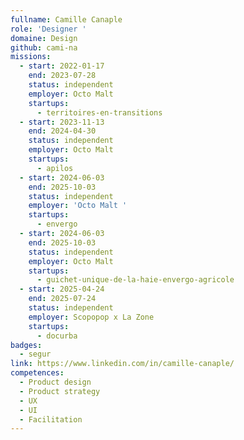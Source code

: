 ```yaml
---
fullname: Camille Canaple
role: 'Designer '
domaine: Design
github: cami-na
missions:
  - start: 2022-01-17
    end: 2023-07-28
    status: independent
    employer: Octo Malt
    startups:
      - territoires-en-transitions
  - start: 2023-11-13
    end: 2024-04-30
    status: independent
    employer: Octo Malt
    startups:
      - apilos
  - start: 2024-06-03
    end: 2025-10-03
    status: independent
    employer: 'Octo Malt '
    startups:
      - envergo
  - start: 2024-06-03
    end: 2025-10-03
    status: independent
    employer: Octo Malt
    startups:
      - guichet-unique-de-la-haie-envergo-agricole
  - start: 2025-04-24
    end: 2025-07-24
    status: independent
    employer: Scopopop x La Zone
    startups:
      - docurba
badges:
  - segur
link: https://www.linkedin.com/in/camille-canaple/
competences:
  - Product design
  - Product strategy
  - UX
  - UI
  - Facilitation
---
```

